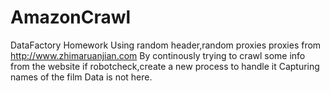 # AmazonCrawl
DataFactory Homework
Using random header,random proxies
proxies from http://www.zhimaruanjian.com
By continously trying to crawl some info from the website
if robotcheck,create a new process to handle it
Capturing names of the film
Data is not here.
